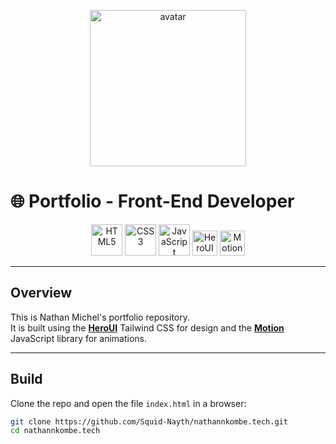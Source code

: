 <p align="center">
  <img src="https://lh3.googleusercontent.com/a/ACg8ocKRKsBVe26cbb2gagOLAlH-wFRhX6WpIAq7jw46fkht1wn3WI0n=s576-c-no" alt="avatar" width="250">
</p>


# 🌐 Portfolio - Front-End Developer  

<p align="center">
  <img src="https://cdn.jsdelivr.net/gh/devicons/devicon/icons/html5/html5-original.svg" alt="HTML5" width="50" />
  <img src="https://cdn.jsdelivr.net/gh/devicons/devicon/icons/css3/css3-original.svg" alt="CSS3" width="50" />
  <img src="https://cdn.jsdelivr.net/gh/devicons/devicon/icons/javascript/javascript-original.svg" alt="JavaScript" width="50" />
  <img src="https://web.archive.org/web/2im_/https://raw.githubusercontent.com/nextui-org/nextui/main/apps/docs/public/isotipo.png" alt="HeroUI" height="40" />
  <img src="https://user-images.githubusercontent.com/7850794/164965509-2a8dc49e-2ed7-4243-a2c9-481b03bbc31a.png" alt="Motion" height="40" />
</p>

---

## Overview
This is Nathan Michel's portfolio repository.  
It is built using the **[HeroUI](https://www.heroui.com/)** Tailwind CSS for design and the **[Motion](https://motion.dev/)** JavaScript library for animations.

---

## Build
Clone the repo and open the file `index.html` in a browser:
```bash
git clone https://github.com/Squid-Nayth/nathannkombe.tech.git
cd nathannkombe.tech
